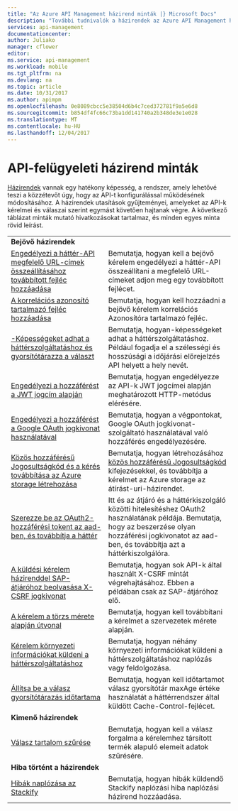 ```yaml
---
title: "Az Azure API Management házirend minták |} Microsoft Docs"
description: "További tudnivalók a házirendek az Azure API Management használható."
services: api-management
documentationcenter: 
author: Juliako
manager: cflower
editor: 
ms.service: api-management
ms.workload: mobile
ms.tgt_pltfrm: na
ms.devlang: na
ms.topic: article
ms.date: 10/31/2017
ms.author: apimpm
ms.openlocfilehash: 0e8089cbcc5e38504d6b4c7ced372781f9a5e6d8
ms.sourcegitcommit: b854df4fc66c73ba1dd141740a2b348de3e1e028
ms.translationtype: MT
ms.contentlocale: hu-HU
ms.lasthandoff: 12/04/2017
---
```

# <a name="api-management-policy-samples"></a>API-felügyeleti házirend minták

[Házirendek](api-management-howto-policies.md) vannak egy hatékony képesség, a rendszer, amely lehetővé teszi a közzétevőt úgy, hogy az API-t konfigurálással működésének módosításához. A házirendek utasítások gyűjteményei, amelyeket az API-k kérelmei és válaszai szerint egymást követően hajtanak végre. A következő táblázat minták mutató hivatkozásokat tartalmaz, és minden egyes minta rövid leírást.

|||
|---|---|
|**Bejövő házirendek**||
|[Engedélyezi a háttér-API megfelelő URL-címek összeállításához továbbított fejléc hozzáadása](./policies/set-header-to-enable-backend-to-construct-urls.md?toc=api-management/toc.json) |Bemutatja, hogyan kell a bejövő kérelem engedélyezi a háttér-API összeállítani a megfelelő URL-címeket adjon meg egy továbbított fejlécet.|
|[A korrelációs azonosító tartalmazó fejléc hozzáadása](./policies/add-correlation-id.md?toc=api-management/toc.json) |Bemutatja, hogyan kell hozzáadni a bejövő kérelem korrelációs Azonosítóra tartalmazó fejléc.|
|[-Képességeket adhat a háttérszolgáltatáshoz és gyorsítótárazza a választ](./policies/cache-response.md?toc=api-management/toc.json) |Bemutatja, hogyan-képességeket adhat a háttérszolgáltatáshoz. Például fogadja el a szélességi és hosszúsági a időjárási előrejelzés API helyett a hely nevét.|
|[Engedélyezi a hozzáférést a JWT jogcím alapján](./policies/authorize-request-based-on-jwt-claims.md?toc=api-management/toc.json) |Bemutatja, hogyan engedélyezze az API-k JWT jogcímei alapján meghatározott HTTP-metódus elérésére.|
|[Engedélyezi a hozzáférést a Google OAuth jogkivonat használatával](./policies/use-google-as-oauth-token-provider.md?toc=api-management/toc.json) |Bemutatja, hogyan a végpontokat, Google OAuth jogkivonat-szolgáltató használatával való hozzáférés engedélyezésére.|
|[Közös hozzáférésű Jogosultságkód és a kérés továbbítása az Azure storage létrehozása](./policies/generate-shared-access-signature.md?toc=api-management/toc.json) |Bemutatja, hogyan létrehozásához [közös hozzáférésű Jogosultságkód](https://docs.microsoft.com/en-us/azure/storage/storage-dotnet-shared-access-signature-part-1) kifejezésekkel, és továbbítja a kérelmet az Azure storage az átírást-uri-házirendet. |
|[Szerezze be az OAuth2-hozzáférési tokent az aad-ben, és továbbítja a háttér](./policies/use-oauth2-for-authorization.md?toc=api-management/toc.json) |Itt és az átjáró és a háttérkiszolgáló közötti hitelesítéshez OAuth2 használatának példája. Bemutatja, hogy az beszerzése olyan hozzáférési jogkivonatot az aad-ben, és továbbítja azt a háttérkiszolgálóra.|
|[A küldési kérelem házirenddel SAP-átjáróhoz beolvasása X-CSRF jogkivonat](./policies/get-x-csrf-token-from-sap-gateway.md?toc=api-management/toc.json) |Bemutatja, hogyan sok API-k által használt X-CSRF mintát végrehajtásához. Ebben a példában csak az SAP-átjáróhoz elő. |
|[A kérelem a törzs mérete alapján útvonal](./policies/route-requests-based-on-size.md?toc=api-management/toc.json) |Bemutatja, hogyan kell továbbítani a kérelmet a szervezetek mérete alapján.|
|[Kérelem környezeti információkat küldeni a háttérszolgáltatáshoz](./policies/send-request-context-info-to-backend-service.md?toc=api-management/toc.json) |Bemutatja, hogyan néhány környezeti információkat küldeni a háttérszolgáltatáshoz naplózás vagy feldolgozása.|
|[Állítsa be a válasz gyorsítótárazás időtartama](./policies/set-cache-duration.md?toc=api-management/toc.json) |Bemutatja, hogyan kell időtartamot válasz gyorsítótár maxAge értéke használatát a háttérrendszer által küldött Cache-Control-fejlécet.|
|**Kimenő házirendek**||
|[Válasz tartalom szűrése](./policies/filter-response-content.md?toc=api-management/toc.json) | Bemutatja, hogyan kell a válasz forgalma a kérelemhez társított termék alapuló elemeit adatok szűrésére.|
|**Hiba történt a házirendek**||
|[Hibák naplózása az Stackify](./policies/log-errors-to-stackify.md?toc=api-management/toc.json) |Bemutatja, hogyan hibák küldendő Stackify naplózási hiba naplózási házirend hozzáadása.|
